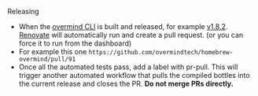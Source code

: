 Releasing

- When the [overmind CLI](https://github.com/overmindtech/cli) is built and released, for example [v1.8.2](https://github.com/overmindtech/cli/releases/tag/v1.8.2). [Renovate](https://github.com/overmindtech/homebrew-overmind/issues/2) will automatically run and create a pull request. (or you can force it to run from the dashboard)
- For example this one `https://github.com/overmindtech/homebrew-overmind/pull/91`
- Once all the automated tests pass, add a label with pr-pull. This will trigger another automated workflow that pulls the compiled bottles into the current release and closes the PR. **Do not merge PRs directly.**
